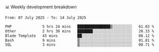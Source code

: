📊 Weekly development breakdown
<!--START_SECTION:waka-->

```txt
From: 07 July 2025 - To: 14 July 2025

PHP              5 hrs 24 mins   ███████████████▒░░░░░░░░░   61.03 %
Other            2 hrs 30 mins   ███████░░░░░░░░░░░░░░░░░░   28.33 %
Blade Template   43 mins         ██░░░░░░░░░░░░░░░░░░░░░░░   08.12 %
Bash             9 mins          ▒░░░░░░░░░░░░░░░░░░░░░░░░   01.81 %
SQL              3 mins          ▒░░░░░░░░░░░░░░░░░░░░░░░░   00.71 %
```

<!--END_SECTION:waka-->
